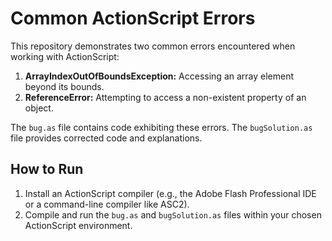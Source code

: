 # Common ActionScript Errors

This repository demonstrates two common errors encountered when working with ActionScript:

1. **ArrayIndexOutOfBoundsException:** Accessing an array element beyond its bounds.
2. **ReferenceError:** Attempting to access a non-existent property of an object.

The `bug.as` file contains code exhibiting these errors. The `bugSolution.as` file provides corrected code and explanations. 

## How to Run

1.  Install an ActionScript compiler (e.g., the Adobe Flash Professional IDE or a command-line compiler like ASC2).
2.  Compile and run the `bug.as` and `bugSolution.as` files within your chosen ActionScript environment.